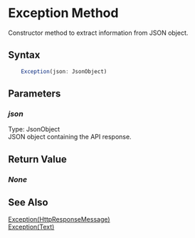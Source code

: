 # Exception Method
Constructor method to extract information from JSON object.

## Syntax
```javascript
	Exception(json: JsonObject)
```

## Parameters
### *json*
Type: JsonObject<br/>
JSON object containing the API response.

## Return Value
### *None*

## See Also
[Exception(HttpResponseMessage)](./exception1.md)<br />
[Exception(Text)](./exception2.md)<br />
